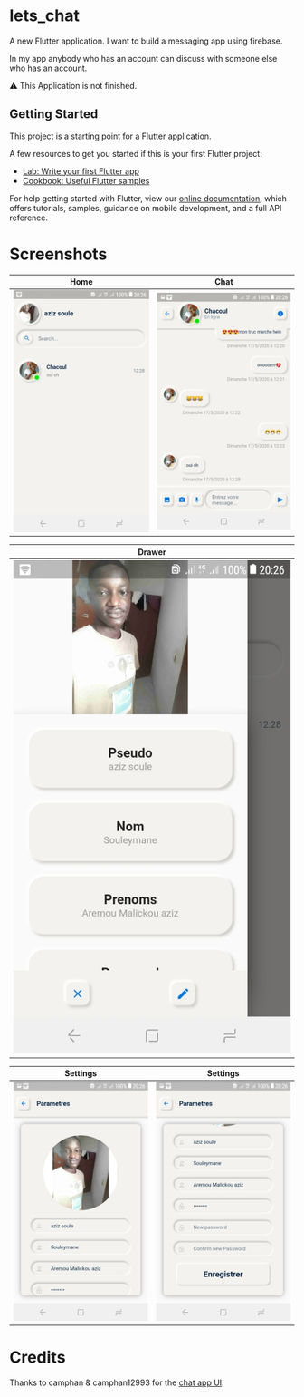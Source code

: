 # lets_chat

A new Flutter application.
I want to build a messaging app using firebase.
 
In my app anybody who has an account can discuss with someone else who has an account.

⚠️ This Application is not finished.

## Getting Started

This project is a starting point for a Flutter application.

A few resources to get you started if this is your first Flutter project:

- [Lab: Write your first Flutter app](https://flutter.dev/docs/get-started/codelab)
- [Cookbook: Useful Flutter samples](https://flutter.dev/docs/cookbook)

For help getting started with Flutter, view our
[online documentation](https://flutter.dev/docs), which offers tutorials,
samples, guidance on mobile development, and a full API reference.

# Screenshots
|           Home           |                 Chat      |
| :---------------------------------: | :----------------------------------: |
| ![home-view](1.jpg) | ![chat-view](2.jpg) |

|           Drawer           |
| :---------------------------------: |
| ![user-drawer](3.jpg) |

|           Settings           |                 Settings      |
| :---------------------------------: | :----------------------------------: |
| ![settings-1](4.jpg) | ![settings-2](5.jpg) |

# Credits
Thanks to camphan & camphan12993 for the [chat app UI](https://github.com/camphan12993/chat-app-ui).
